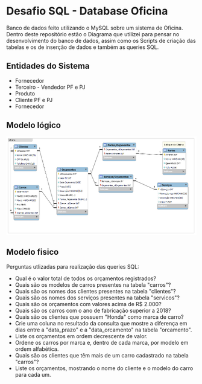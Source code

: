 # Desafio SQL - Database Oficina

Banco de dados feito utilizando o MySQL sobre um sistema de Oficina. Dentro deste repositório estão o Diagrama que utilizei para pensar no desenvolvimento do banco de dados, assim como os Scripts de criação das tabelas e os de inserção de dados e também as queries SQL.

## Entidades do Sistema
- Fornecedor
- Terceiro - Vendedor PF e PJ
- Produto
- Cliente PF e PJ
- Fornecedor

## Modelo lógico

![Modelo_Relacional](Diagrama_EER_Oficina.png)

## Modelo fisico

Perguntas utlizadas para realização das queries SQL:
- Qual é o valor total de todos os orçamentos registrados?
- Quais são os modelos de carros presentes na tabela "carros"?
- Quais são os nomes dos clientes presentes na tabela "clientes"?
- Quais são os nomes dos serviços presentes na tabela "servicos"?
- Quais são os orçamentos com valores acima de R$ 2.000?
- Quais são os carros com o ano de fabricação superior a 2018?
- Quais são os clientes que possuem "Honda" como marca de carro?
- Crie uma coluna no resultado da consulta que mostre a diferença em dias entre a "data_prazo" e a "data_orcamento" na tabela "orcamento".
- Liste os orçamentos em ordem decrescente de valor.
- Ordene os carros por marca e, dentro de cada marca, por modelo em ordem alfabética.
- Quais são os clientes que têm mais de um carro cadastrado na tabela "carros"?
- Liste os orçamentos, mostrando o nome do cliente e o modelo do carro para cada um.
